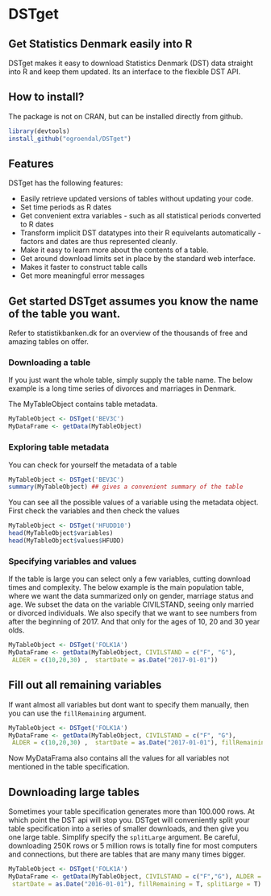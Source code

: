 DSTget
======

## Get Statistics Denmark easily into R
DSTget makes it easy to download Statistics Denmark (DST) data
straight into R and keep them updated. Its an interface to the
flexible DST API.

## How to install?
The package is not on CRAN, but can be installed directly from
github.

```R
library(devtools)
install_github("ogroendal/DSTget")
```

## Features
DSTget has the following features:

* Easily retrieve updated versions of tables without updating your code.
* Set time periods as R dates
* Get convenient extra variables - such as all statistical periods converted
  to R dates
* Transform implicit DST datatypes into their R equivelants automatically -
  factors and dates are thus represented cleanly.
* Make it easy to learn more about the contents of a table.
* Get around download limits set in place by the standard web interface.
* Makes it faster to construct table calls
* Get more meaningful error messages

## Get started DSTget assumes you know the name of the table you want.
Refer to statistikbanken.dk for an overview of the thousands of free and
amazing tables on offer.

### Downloading a table
If you just want the whole table, simply supply the table name.
The below example is a long time series of divorces and marriages in Denmark.

The MyTableObject contains table metadata.

```R
MyTableObject <- DSTget('BEV3C')
MyDataFrame <- getData(MyTableObject)
```

### Exploring table metadata
You can check for yourself the metadata of a table

```R
MyTableObject <- DSTget('BEV3C')
summary(MyTableObject) ## gives a convenient summary of the table
```

You can see all the possible values of a variable using the metadata object.
First check the variables and then check the values

```R
MyTableObject <- DSTget('HFUDD10')
head(MyTableObject$variables)
head(MyTableObject$values$HFUDD)
```

### Specifying variables and values
If the table is large you can select only a few variables, cutting download
times and complexity.  The below example is the main population table, where we
want the data summarized only on gender, marriage status and age.  We subset
the data on the variable CIVILSTAND, seeing only married or divorced
individuals. We also specify that we want to see numbers from after the beginning
of 2017. And that only for the ages of 10, 20 and 30 year olds.

```R
MyTableObject <- DSTget('FOLK1A')
MyDataFrame <- getData(MyTableObject, CIVILSTAND = c("F", "G"),
 ALDER = c(10,20,30) ,  startDate = as.Date("2017-01-01"))
```

## Fill out all remaining variables
If want almost all variables but dont want to specify them manually, then you 
can use the `fillRemaining` argument.

```R
MyTableObject <- DSTget('FOLK1A')
MyDataFrame <- getData(MyTableObject, CIVILSTAND = c("F", "G"),
 ALDER = c(10,20,30) ,  startDate = as.Date("2017-01-01"), fillRemaining = T)
```

Now MyDataFrama also contains all the values for all variables not mentioned
in the table specification.

## Downloading large tables
Sometimes your table specification generates more than 100.000 rows. At which
point the DST api will stop you. DSTget will conveniently split your table
specification into a series of smaller downloads, and then give you one large
table. Simplify specify the `splitLarge` argument.  Be careful, downloading
250K rows or 5 million rows is totally fine for most computers and connections,
but there are tables that are many many times bigger.

```R
MyTableObject <- DSTget('FOLK1A')
MyDataFrame <- getData(MyTableObject, CIVILSTAND = c("F","G"), ALDER = 1:80,
 startDate = as.Date("2016-01-01"), fillRemaining = T, splitLarge = T)
```

